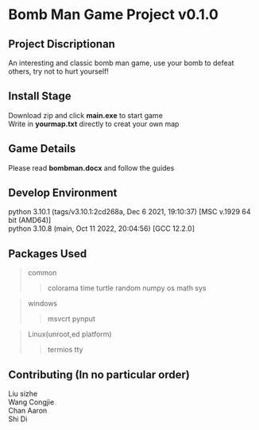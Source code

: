 # Bomb Man Game Project v0.1.0
## Project Discriptionan  
An interesting and classic bomb man game, use your bomb to defeat others,   try not to hurt yourself!

## Install Stage
Download zip and click **main.exe** to start game  
Write in **yourmap.txt** directly to creat your own map
## Game Details
Please read  **bombman.docx** and follow the guides
## Develop Environment
python 3.10.1 (tags/v3.10.1:2cd268a, Dec  6 2021, 19:10:37) [MSC v.1929 64 bit (AMD64)]  
python 3.10.8 (main, Oct 11 2022, 20:04:56) [GCC 12.2.0]

## Packages Used
>common
>>colorama time turtle random numpy os math sys

> windows
>>msvcrt pynput

>Linux(unroot,ed platform)
>>termios tty

## Contributing (In no particular order)
Liu sizhe  
Wang Congjie  
Chan Aaron  
Shi Di



